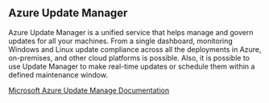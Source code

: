 ## Azure Update Manager

Azure Update Manager is a unified service that helps manage and govern updates for all your machines. From a single dashboard, monitoring Windows and Linux update compliance across all the deployments in Azure, on-premises, and other cloud platforms is possible. Also, it is possible to use Update Manager to make real-time updates or schedule them within a defined maintenance window.

[Microsoft Azure Update Manage Documentation](https://learn.microsoft.com/en-us/azure/update-manager/)